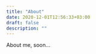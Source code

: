 ```yaml
---
title: "About"
date: 2020-12-01T12:56:33+03:00
draft: false
description: ""
---
```

About me, soon...